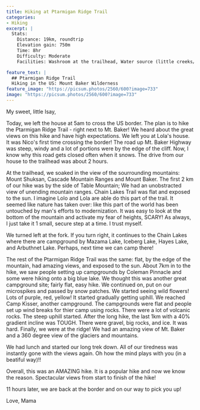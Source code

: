 ```yaml
---
title: Hiking at Ptarmigan Ridge Trail
categories:
- Hiking
excerpt: |
  Stats: 
    Distance: 19km, roundtrip
    Elevation gain: 750m
    Time: 8hr
    Difficulty: Moderate
    Facilities: Washroom at the trailhead, Water source (little creeks/ falls)

feature_text: |
  ## Ptarmigan Ridge Trail
  Hiking in the US: Mount Baker Wilderness
feature_image: "https://picsum.photos/2560/600?image=733"
image: "https://picsum.photos/2560/600?image=733"
---
```


    
My sweet, little Isay,

Today, we left the house at 5am to cross the US border. The plan is to hike the Ptarmigan Ridge Trail - right next to Mt. Baker! We heard about the great views on this hike and have high expectations. We left you at Lola's house. It was Nico's first time crossing the border! The road up Mt. Baker Highway was steep, windy and a lot of portions were by the edge of the cliff. Now, I know why this road gets closed often when it snows. The drive from our house to the trailhead was about 2 hours. 

At the trailhead, we soaked in the view of the sourrounding mountains: Mount Shuksan, Cascade Mountain Ranges and Mount Baker. The first 2 km of our hike was by the side of Table Mountain; We had an unobstracted view of unending mountain ranges. Chain Lakes Trail was flat and exposed to the sun. I imagine Lolo and Lola are able do this part of the trail. It seemed like nature has taken over: like this part of the world has been untouched by man's efforts to modernization. It was easy to look at the bottom of the mountain and activate my fear of heights, SCARY! As always, I just take it 1 small, secure step at a time. I trust myself.

We turned left at the fork. If you turn right, it continues to the Chain Lakes where there are campground by Mazama Lake, Iceberg Lake, Hayes Lake, and Arbuthnet Lake. Perhaps, next time we can camp there! 

The rest of the Ptarmigan Ridge Trail was the same: flat, by the edge of the mountain, had amazing views, and exposed to the sun. About 7km in to the hike, we saw people setting up campgrounds by Coleman Pinnacle and some were hiking onto a big blue lake. We thought this was another great campground site; fairly flat, easy hike. We continued on, put on our microspikes and passed by snow patches. We started seeing wild flowers! Lots of purple, red, yellow! It started gradually getting uphill. We reached Camp Kisser, another campground. The campgrounds were flat and people set up wind breaks for thier camp using rocks. There were a lot of volcanic rocks. The steep uphill started. After the long hike, the last 1km with a 40% gradient incline was TOUGH. There were gravel, big rocks, and ice. It was hard. Finally, we were at the ridge! We had an amazing view of Mt. Baker and a 360 degree view of the glaciers and mountains.   

We had lunch and started our long trek down. All of our tiredness was instantly gone with the views again. Oh how the mind plays with you (in a beatiful way)!!

Overall, this was an AMAZING hike. It is a popular hike and now we know the reason. Spectacular views from start to finish of the hike!

11 hours later, we are back at the border and on our way to pick you up!


Love, 
Mama